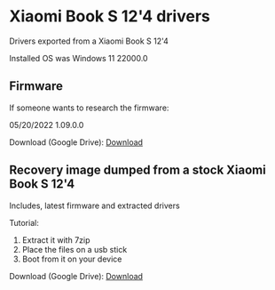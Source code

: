 # Xiaomi Book S 12'4 drivers
Drivers exported from a Xiaomi Book S 12'4

Installed OS was Windows 11 22000.0

## Firmware

If someone wants to research the firmware:

05/20/2022 1.09.0.0

Download (Google Drive): [Download](https://drive.google.com/drive/folders/1U7KRF0az6jzwb-yYZUR4WEj-c_Mc8iob)


## Recovery image dumped from a stock Xiaomi Book S 12'4

Includes, latest firmware and extracted drivers

Tutorial:

1. Extract it with 7zip
2. Place the files on a usb stick
3. Boot from it on your device

Download (Google Drive): [Download](https://drive.google.com/file/d/1maQCVYX8PMLGKm0FLGhbE3qTih9Eboy-/view?usp=sharing)
